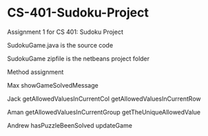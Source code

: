 # CS-401-Sudoku-Project
Assignment 1 for CS 401: Sudoku Project

SudokuGame.java is the source code

SudokuGame zipfile is the netbeans project folder 


Method assignment 

Max
    showGameSolvedMessage
    
Jack
  getAllowedValuesInCurrentCol
  getAllowedValuesInCurrentRow
  
Aman
  getAllowedValuesInCurrentGroup
  getTheUniqueAllowedValue
  
Andrew
  hasPuzzleBeenSolved
  updateGame
